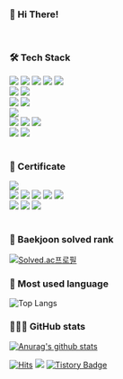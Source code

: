 <h3>👋 Hi There!</h3>
<br>
<h3><b>🛠 Tech Stack</b></h3>
<div>
<img src="https://img.shields.io/badge/html5-E34F26?style=for-the-badge&logo=html5&logoColor=white"> 
<img src="https://img.shields.io/badge/css-1572B6?style=for-the-badge&logo=css3&logoColor=white">
<img src="https://img.shields.io/badge/bootstrap-7952B3?style=for-the-badge&logo=bootstrap&logoColor=white">
<img src="https://img.shields.io/badge/javascript-F7DF1E?style=for-the-badge&logo=javascript&logoColor=black"> 
<img src="https://img.shields.io/badge/jquery-0769AD?style=for-the-badge&logo=jquery&logoColor=white">
<br>

<img src="https://img.shields.io/badge/java-007396?style=for-the-badge&logo=java&logoColor=white">
<img src="https://img.shields.io/badge/spring-6DB33F?style=for-the-badge&logo=spring&logoColor=white">
<br>

<img src="https://img.shields.io/badge/oracle-F80000?style=for-the-badge&logo=oracle&logoColor=white">
<img src="https://img.shields.io/badge/PL/SQL-F80000?style=for-the-badge&logo=oracle&logoColor=white">
<br>

<img src="https://img.shields.io/badge/linux-FCC624?style=for-the-badge&logo=linux&logoColor=black">
<br>
  
<img src="https://img.shields.io/badge/apache tomcat-F8DC75?style=for-the-badge&logo=apachetomcat&logoColor=white">
<img src="https://img.shields.io/badge/wildfly-blueviolet?style=for-the-badge&logo=wildfly&logoColor=white">
<img src="https://img.shields.io/badge/jeus-blue?style=for-the-badge&logo=jeus&logoColor=white">
<br>

<img src="https://img.shields.io/badge/github-181717?style=for-the-badge&logo=github&logoColor=white">
<img src="https://img.shields.io/badge/jenkins-D24939?style=for-the-badge&logo=jenkins&logoColor=white">
</div>
<br>

<h3>🌱 Certificate</h3>
<div>
<img src="https://img.shields.io/badge/정보처리기사-lightgrey?style=for-the-badge&logo=정보처리기사&logoColor=white">
<br>
  
<img src="https://img.shields.io/badge/투자자산운용사-inactive?style=for-the-badge&logo=투자자산운용사&logoColor=white">
<img src="https://img.shields.io/badge/AFPK-inactive?style=for-the-badge&logo=AFPK&logoColor=white">
<img src="https://img.shields.io/badge/파생상품투자상담사-inactive?style=for-the-badge&logo=파생상품투자상담사&logoColor=white">
<img src="https://img.shields.io/badge/증권투자상담사-inactive?style=for-the-badge&logo=증권투자상담사&logoColor=white">
<img src="https://img.shields.io/badge/펀드투자상담사-inactive?style=for-the-badge&logo=펀드투자상담사&logoColor=white">
<br>

<img src="https://img.shields.io/badge/자산관리사(FP)-inactive?style=for-the-badge&logo=자산관리사(FP)&logoColor=white">
<img src="https://img.shields.io/badge/외환전문역 1종-inactive?style=for-the-badge&logo=외환전문역 1종&logoColor=white">
<img src="https://img.shields.io/badge/은행텔러-inactive?style=for-the-badge&logo=은행텔러&logoColor=white">

</div>
<br>
  
<h3>🏅 Baekjoon solved rank</h3>

[![Solved.ac프로필](http://mazassumnida.wtf/api/v2/generate_badge?boj=dlckdgjs89)](https://solved.ac/dlckdgjs89)

<h3>💎 Most used language</h3>

![Top Langs](https://github-readme-stats.vercel.app/api/top-langs/?username=leechun1095&layout=compact&theme=dracula)

<h3>👨🏻‍💻 GitHub stats</h3>

[![Anurag's github stats](https://github-readme-stats.vercel.app/api?username=leechun1095)](https://github.com/anuraghazra/github-readme-stats)


[![Hits](https://hits.seeyoufarm.com/api/count/incr/badge.svg?url=https%3A%2F%2Fgithub.com%2Fleechun1095&count_bg=%233DBCC8&title_bg=%23555555&icon=&icon_color=%23E7E7E7&title=hits&edge_flat=false)](https://hits.seeyoufarm.com)
<a href="https://blog.naver.com/dlckdgjs89" target="_blank"><img src="https://img.shields.io/badge/BLOG-03C75A?style=flat-square&logo=Naver&logoColor=white"/></a>
[![Tistory Badge](https://img.shields.io/badge/T%20Blog-555263?style=flat&logoColor=white)](https://leechun.tistory.com/)

<!--
**leechun1095/leechun1095** is a ✨ _special_ ✨ repository because its `README.md` (this file) appears on your GitHub profile.

Here are some ideas to get you started:

- 🔭 I’m currently working on ...
- 🌱 I’m currently learning ...
- 👯 I’m looking to collaborate on ...
- 🤔 I’m looking for help with ...
- 💬 Ask me about ...
- 📫 How to reach me: ...
- 😄 Pronouns: ...
- ⚡ Fun fact: ...
-->
